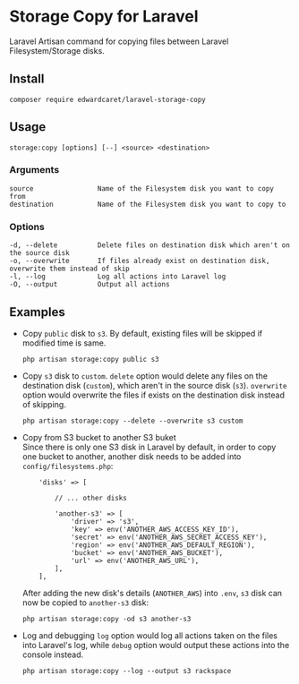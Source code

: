 # Storage Copy for Laravel

Laravel Artisan command for copying files between Laravel Filesystem/Storage disks.

## Install

```
composer require edwardcaret/laravel-storage-copy
```

## Usage

```
storage:copy [options] [--] <source> <destination>
```

### Arguments

```
source                Name of the Filesystem disk you want to copy from
destination           Name of the Filesystem disk you want to copy to
```

### Options

```
-d, --delete          Delete files on destination disk which aren't on the source disk
-o, --overwrite       If files already exist on destination disk, overwrite them instead of skip
-l, --log             Log all actions into Laravel log
-O, --output          Output all actions
```

## Examples

- Copy `public` disk to `s3`. By default, existing files will be skipped if modified time is same.

  ```
  php artisan storage:copy public s3
  ```

- Copy `s3` disk to `custom`. `delete` option would delete any files on the destination disk (`custom`), which aren't in the source disk (`s3`). `overwrite` option would overwrite the files if exists on the destination disk instead of skipping.

  ```
  php artisan storage:copy --delete --overwrite s3 custom
  ```

- Copy from S3 bucket to another S3 buket  
   Since there is only one S3 disk in Laravel by default, in order to copy one bucket to another, another disk needs to be added into `config/filesystems.php`:

  ```
      'disks' => [

          // ... other disks

          'another-s3' => [
              'driver' => 's3',
              'key' => env('ANOTHER_AWS_ACCESS_KEY_ID'),
              'secret' => env('ANOTHER_AWS_SECRET_ACCESS_KEY'),
              'region' => env('ANOTHER_AWS_DEFAULT_REGION'),
              'bucket' => env('ANOTHER_AWS_BUCKET'),
              'url' => env('ANOTHER_AWS_URL'),
          ],
      ],
  ```

  After adding the new disk's details (`ANOTHER_AWS`) into `.env`, `s3` disk can now be copied to `another-s3` disk:

  ```
  php artisan storage:copy -od s3 another-s3
  ```

- Log and debugging
  `log` option would log all actions taken on the files into Laravel's log, while `debug` option would output these actions into the console instead.
  ```
  php artisan storage:copy --log --output s3 rackspace
  ```
